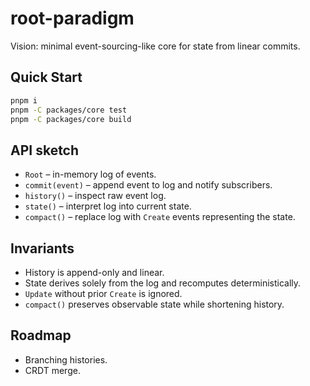 # root-paradigm

Vision: minimal event-sourcing-like core for state from linear commits.

## Quick Start
```sh
pnpm i
pnpm -C packages/core test
pnpm -C packages/core build
```

## API sketch
- `Root` – in-memory log of events.
- `commit(event)` – append event to log and notify subscribers.
- `history()` – inspect raw event log.
- `state()` – interpret log into current state.
- `compact()` – replace log with `Create` events representing the state.

## Invariants
- History is append-only and linear.
- State derives solely from the log and recomputes deterministically.
- `Update` without prior `Create` is ignored.
- `compact()` preserves observable state while shortening history.

## Roadmap
- Branching histories.
- CRDT merge.
